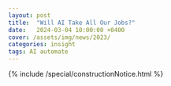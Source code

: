 ```yaml
---
layout: post
title:  "Will AI Take All Our Jobs?"
date:   2024-03-04 10:00:00 +0400
cover: /assets/img/news/2023/
categories: insight
tags: AI automate
---
```


{% include /special/constructionNotice.html %}
